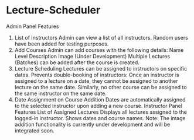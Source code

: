 # Lecture-Scheduler

Admin Panel Features
1. List of Instructors
Admin can view a list of all instructors.
Random users have been added for testing purposes.
2. Add Courses
Admin can add courses with the following details:
Name
Level
Description
Image (Under Development)
Multiple Lectures (Batches) can be added after the course is created.
3. Lecture Scheduling
Lectures can be assigned to instructors on specific dates.
Prevents double-booking of instructors:
Once an instructor is assigned to a lecture on a date, they cannot be assigned to another lecture on the same date.
Similarly, no other course can be assigned to the same instructor on the same date.
4. Date Assignment on Course Addition
Dates are automatically assigned to the selected instructor upon adding a new course.
Instructor Panel Features
List of Assigned Lectures
Displays all lectures assigned to the logged-in instructor.
Shows dates and course names.
Note: The image addition functionality is currently under development and will be integrated soon.
